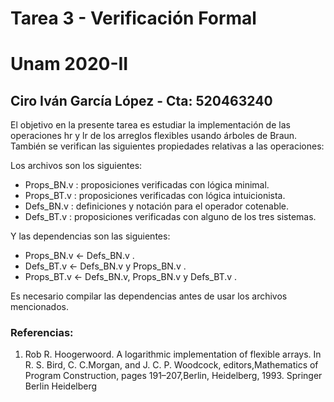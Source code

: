 # Tarea 3 - Verificación Formal 
# Unam 2020-II
## Ciro Iván García López - Cta: 520463240

El objetivo en la presente tarea es estudiar la implementación de las operaciones hr y lr de los arreglos flexibles usando árboles de Braun. También se verifican las siguientes propiedades relativas a las operaciones:

Los archivos son los siguientes: 
- Props_BN.v : proposiciones verificadas con lógica minimal. 
- Props_BT.v : proposiciones verificadas con lógica intuicionista. 
- Defs_BN.v : definiciones y notación para el operador cotenable.
- Defs_BT.v : proposiciones verificadas con alguno de los tres sistemas. 

Y las dependencias son las siguientes: 

- Props_BN.v <- Defs_BN.v . 
- Defs_BT.v <- Defs_BN.v y Props_BN.v .
- Props_BT.v <- Defs_BN.v, Props_BN.v y Defs_BT.v .

Es necesario compilar las dependencias antes de usar los archivos mencionados.

### Referencias:

1. Rob R. Hoogerwoord.  A logarithmic implementation of flexible arrays.  In R. S. Bird, C. C.Morgan, and J. C. P. Woodcock, editors,Mathematics of Program Construction, pages 191–207,Berlin, Heidelberg, 1993. Springer Berlin Heidelberg
 
